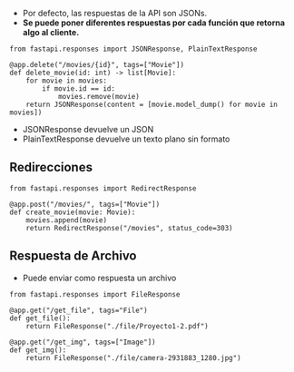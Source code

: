 
- Por defecto, las respuestas de la API son JSONs.
- **Se puede poner diferentes respuestas por cada función que retorna algo al cliente.**

```
from fastapi.responses import JSONResponse, PlainTextResponse
```

```
@app.delete("/movies/{id}", tags=["Movie"])
def delete_movie(id: int) -> list[Movie]:
    for movie in movies:
        if movie.id == id:
            movies.remove(movie)
    return JSONResponse(content = [movie.model_dump() for movie in movies])
```

- JSONResponse devuelve un JSON
- PlainTextResponse devuelve un texto plano sin formato

## Redirecciones

```
from fastapi.responses import RedirectResponse
```

```
@app.post("/movies/", tags=["Movie"])
def create_movie(movie: Movie):
    movies.append(movie)
    return RedirectResponse("/movies", status_code=303)
```

## Respuesta de Archivo

- Puede enviar como respuesta un archivo

```
from fastapi.responses import FileResponse
```

```
@app.get("/get_file", tags="File")
def get_file():
    return FileResponse("./file/Proyecto1-2.pdf")

@app.get("/get_img", tags=["Image"])
def get_img():
    return FileResponse("./file/camera-2931883_1280.jpg")
```


































